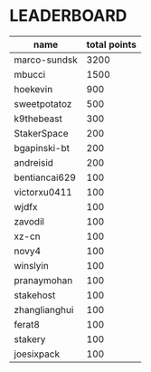 # LEADERBOARD

| name          | total points |
|---------------|--------------|
| marco-sundsk  | 3200         |
| mbucci        | 1500         |
| hoekevin      | 900          |
| sweetpotatoz  | 500          |
| k9thebeast    | 300          |
| StakerSpace   | 200          |
| bgapinski-bt  | 200          |
| andreisid     | 200          |
| bentiancai629 | 100          |
| victorxu0411  | 100          |
| wjdfx         | 100          |
| zavodil       | 100          |
| xz-cn         | 100          |
| novy4         | 100          |
| winslyin      | 100          |
| pranaymohan   | 100          |
| stakehost     | 100          |
| zhanglianghui | 100          |
| ferat8        | 100          |
| stakery       | 100          |
| joesixpack    | 100          |

